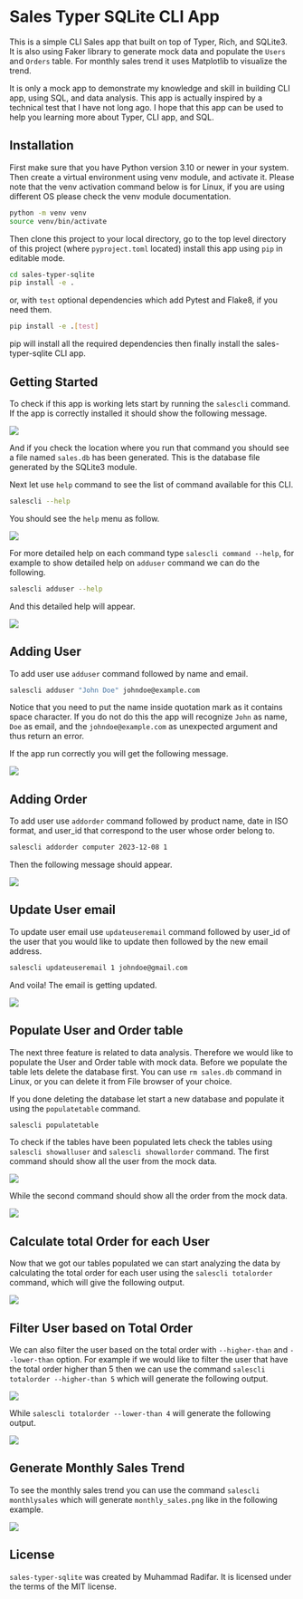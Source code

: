 # Sales Typer SQLite CLI App

This is a simple CLI Sales app that built on top of Typer, Rich, and SQLite3. It is also using Faker library to generate mock data and populate the `Users` and `Orders` table. For monthly sales trend it uses Matplotlib to visualize the trend.

It is only a mock app to demonstrate my knowledge and skill in building CLI app, using SQL, and data analysis. This app is actually inspired by a technical test that I have not long ago. I hope that this app can be used to help you learning more about Typer, CLI app, and SQL.

## Installation

First make sure that you have Python version 3.10 or newer in your system. Then create a virtual environment using venv module, and activate it. Please note that the venv activation command below is for Linux, if you are using different OS please check the venv module documentation.

```bash
python -m venv venv
source venv/bin/activate
```

Then clone this project to your local directory, go to the top level directory of this project (where `pyproject.toml` located) install this app using `pip` in editable mode.

```bash
cd sales-typer-sqlite
pip install -e .
```

or, with `test` optional dependencies which add Pytest and Flake8, if you need them.

```bash
pip install -e .[test]
```

pip will install all the required dependencies then finally install the sales-typer-sqlite CLI app.

## Getting Started

To check if this app is working lets start by running the `salescli` command. If the app is correctly installed it should show the following message.

![](docs/salescli.png)

And if you check the location where you run that command you should see a file named `sales.db` has been generated. This is the database file generated by the SQLite3 module.

Next let use `help` command to see the list of command available for this CLI.

```bash
salescli --help
```
You should see the `help` menu as follow.

![](docs/salescli_help_menu.png)

For more detailed help on each command type `salescli command --help`, for example to show detailed help on `adduser` command we can do the following.

```bash
salescli adduser --help
```

And this detailed help will appear.

![](docs/salescli_adduser_help.png)

## Adding User

To add user use `adduser` command followed by name and email.

```bash
salescli adduser "John Doe" johndoe@example.com
```

Notice that you need to put the name inside quotation mark as it contains space character. If you do not do this the app will recognize `John` as name, `Doe` as email, and the `johndoe@example.com` as unexpected argument and thus return an error.

If the app run correctly you will get the following message.

![](docs/salescli_adduser_johndoe.png)

## Adding Order

To add user use `addorder` command followed by product name, date in ISO format, and user_id that correspond to the user whose order belong to.

```bash
salescli addorder computer 2023-12-08 1
```

Then the following message should appear.

![](docs/salescli_addorder_computer.png)

## Update User email

To update user email use `updateuseremail` command followed by user_id of the user that you would like to update then followed by the new email address.

```bash
salescli updateuseremail 1 johndoe@gmail.com
```

And voila! The email is getting updated.

![](docs/salescli_updateuseremail.png)

## Populate User and Order table

The next three feature is related to data analysis. Therefore we would like to populate the User and Order table with mock data. Before we populate the table lets delete the database first. You can use `rm sales.db` command in Linux, or you can delete it from File browser of your choice.

If you done deleting the database let start a new database and populate it using the `populatetable` command.

```bash
salescli populatetable
```

To check if the tables have been populated lets check the tables using `salescli showalluser` and `salescli showallorder` command. The first command should show all the user from the mock data.

![](docs/salescli_alluser.png)

While the second command should show all the order from the mock data.

![](docs/salescli_allorder.png)

## Calculate total Order for each User

Now that we got our tables populated we can start analyzing the data by calculating the total order for each user using the `salescli totalorder` command, which will give the following output.

![](docs/salescli_totalorder_peruser.png)

## Filter User based on Total Order

We can also filter the user based on the total order with `--higher-than` and `--lower-than` option. For example if we would like to filter the user that have the total order higher than 5 then we can use the command `salescli totalorder --higher-than 5` which will generate the following output.

![](docs/salescli_totalorder_higher5.png)

While `salescli totalorder --lower-than 4` will generate the following output.

![](docs/salescli_totalorder_lower4.png)

## Generate Monthly Sales Trend

To see the monthly sales trend you can use the command `salescli monthlysales` which will generate `monthly_sales.png` like in the following example.

![](docs/monthly_sales_example.png)

## License

`sales-typer-sqlite` was created by Muhammad Radifar. It is licensed under the terms of the MIT license.